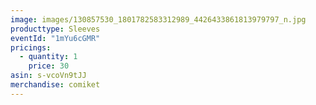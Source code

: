 ```yaml
---
image: images/130857530_1801782583312989_4426433861813979797_n.jpg
producttype: Sleeves
eventId: "1mYu6cGMR"
pricings:
  - quantity: 1
    price: 30
asin: s-vcoVn9tJJ
merchandise: comiket
---
```

